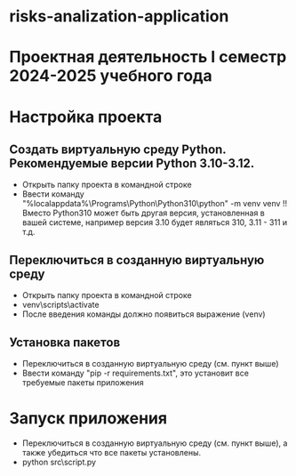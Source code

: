 # risks-analization-application

# Проектная деятельность I семестр 2024-2025 учебного года

# Настройка проекта

## Создать виртуальную среду Python. Рекомендуемые версии Python 3.10-3.12.
- Открыть папку проекта в командной строке
- Ввести команду "%localappdata%\Programs\Python\Python310\python" -m venv venv
!! Вместо Python310 может быть другая версия, установленная в вашей системе, например версия 3.10 будет являться 310, 3.11 - 311 и т.д.

## Переключиться в созданную виртуальную среду
- Открыть папку проекта в командной строке
- venv\scripts\activate
- После введения команды должно появиться выражение (venv)

## Установка пакетов
- Переключиться в созданную виртуальную среду (см. пункт выше)
- Ввести команду "pip -r requirements.txt", это установит все требуемые пакеты приложения

# Запуск приложения
- Переключиться в созданную виртуальную среду (см. пункт выше), а также убедиться что все пакеты установлены.
- python src\script.py
